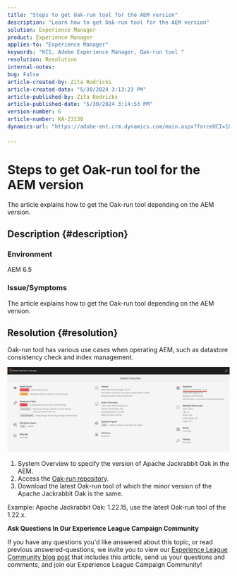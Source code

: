 ```yaml
---
title: "Steps to get Oak-run tool for the AEM version"
description: "Learn how to get Oak-run tool for the AEM version"
solution: Experience Manager
product: Experience Manager
applies-to: "Experience Manager"
keywords: "KCS, Adobe Experience Manager, Oak-run tool "
resolution: Resolution
internal-notes: 
bug: False
article-created-by: Zita Rodricks
article-created-date: "5/30/2024 3:13:23 PM"
article-published-by: Zita Rodricks
article-published-date: "5/30/2024 3:14:53 PM"
version-number: 6
article-number: KA-23130
dynamics-url: "https://adobe-ent.crm.dynamics.com/main.aspx?forceUCI=1&pagetype=entityrecord&etn=knowledgearticle&id=4042e426-971e-ef11-840a-000d3a372703"

---
```

# Steps to get Oak-run tool for the AEM version


The article explains how to get the Oak-run tool depending on the AEM version.

## Description {#description}


### Environment

AEM 6.5

### Issue/Symptoms

The article explains how to get the Oak-run tool depending on the AEM version.


## Resolution {#resolution}


Oak-run tool has various use cases when operating AEM, such as datastore consistency check and index management.

![](assets/9c19e0e0-dc7d-ee11-8179-6045bd006a22.png)

1. System Overview to specify the version of Apache Jackrabbit Oak in the AEM.
2. Access the [Oak-run repository](https://repo1.maven.org/maven2/org/apache/jackrabbit/oak-run/).
3. Download the latest Oak-run tool of which the minor version of the Apache Jackrabbit Oak is the same.


Example: Apache Jackrabbit Oak: 1.22.15, use the latest Oak-run tool of the 1.22.x.



<b>Ask Questions In Our Experience League Campaign Community</b>

If you have any questions you'd like answered about this topic, or read previous answered-questions, we invite you to view our [Experience League Community blog post](https://experienceleaguecommunities.adobe.com/t5/adobe-experience-manager-blogs/introducing-top-kcs-articles-curated-for-your-aem/ba-p/672734#M1180) that includes this article, send us your questions and comments, and join our Experience League Campaign Community!


